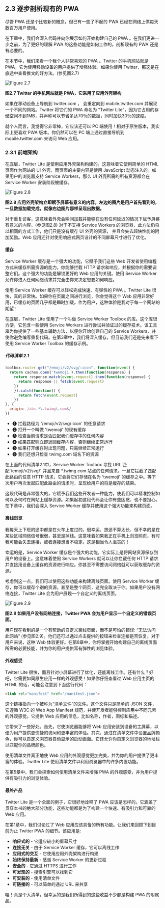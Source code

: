 ## 2.3 逐步剖析现有的 PWA

尽管 PWA 还是个比较新的概念，但已有一些了不起的 PWA 已经在网络上供每天数百万用户使用。

在下章中，我们会深入代码并向你展示如何开始构建自己的 PWA 。在我们更进一步之前，为了更好的理解 PWA 的这些功能是如何工作的，剖析现有的 PWA 还是有必要的。

在本节中，我们来看一个我个人非常喜欢的 PWA 。Twitter 的手机网站就是 PWA，它为使用移动设备的用户提供了增强体验。如果你使用 Twitter，那这是在旅途中查看推文的好方法。(参见图2.7)

![Figure 2.7](../assets/figure2.7.png)

**图2.7 Twitter 的手机网站就是 PWA，它采用了应用外壳架构**

如果在移动设备上导航到 twitter.com ， 会重定向到 mobile.twitter.com 并展现一个不同的网站。Twitter 将它们的 PWA 命名为 “Twitter Lite”，因为它占用的存储空间不到1MB，并声称可以节省多达70％的数据，同时加快30％的速度。

就个人而言，我觉得它非常棒，它应该还可以 PC 端使用！相对于原生版本，我实际上更喜欢 PWA 版本。你仍然可以在 PC 端上通过直接导航到mobile.twitter.com 来访问 Web 应用。

### 2.3.1 前端架构

在底层，Twitter Lite 是使用应用外壳架构构建的。这意味着它使用简单的 HTML 页面作为网站的 UI 外壳，而页面的主要内容是使用 JavaScript 动态注入的。如果用户的浏览器支持 Service Workers，那么 UI 外壳所需的所有资源都会在 Service Worker 安装阶段被缓存。

![Figure 2.8](../assets/figure2.8.png)

**图2.8 应用外壳架构立即赋予屏幕有意义的内容。左边的图片是用户首先看到的，一旦数据加载完成，就像右边图片那样呈现出数据。**

对于重复访客，这意味着外壳会瞬间加载并能够在没有任何延迟的情况下赋予屏幕有意义的内容。(参见图2.8) 对于不支持 Service Workers 的浏览器，此方法仍将以相同的方式工作，他们只是没有缓存 UI 外壳的资源， 并且会失去超快性能的附加奖励。Web 应用还针对使用响应式网页设计的不同屏幕尺寸进行了优化。

#### 缓存

Service Worker 缓存是一个强大的功能，它赋予我们这些 Web 开发者使用编程方式来缓存所需资源的能力。你能够拦截 HTTP 请求和响应，并根据你的需要调整它们。这个强大的功能是解锁更好的 Web 应用的关键。使用 Service Worker 允许你进入任何网络请求并完全由你来决定想要如何响应。

使用 Service Worker 缓存可以轻松完成快速、有弹性的 PWA 。Twitter Lite 很快，真的非常快。如果你在页面之间进行浏览，你会觉得这个 Web 应用非常好用，已缓存的页面几乎都是瞬时加载。作为用户，这种体验是我对于每一个网站的期望！

在底层，Twitter Lite 使用了一个叫做 Service Worker Toolbox 的库。这个库很方便，它包含一些使用 Service Workers 进行尝试并验证过的缓存技术。该工具箱为你提供了一些基本辅助方法，以便你开始创建自己的 Service Workers，并使你避免编写重复代码。在第3章中，我们将深入缓存，但目前我们还是先来看下使用 Service Worker Toolbox 的缓存示例。

##### 代码清单 2.1

```javascript
toolbox.router.get("/emoji/v2/svg/:icon", function(event) {                ❶
  return caches.open('twemoji').then(function(response) {                  ❷
    return response.match(event.request).then(function(response) {         ❸
      return response || fetch(event.request)                              ❹
    })
    }).catch(function() {
      return fetch(event.request)                                          ❺
    })
}, {
  origin: /abs.*\.twimg\.com$/                                             ❻
})
```

* ❶ 拦截路径为 '/emoji/v2/svg/:icon' 的任意请求
* ❷ 打开一个叫做 'twemoji' 的现有缓存
* ❸ 检查当前请求是否匹配我们缓存中的任何内容
* ❹ 如果匹配则立即返回缓存内容，否则继续正常运行
* ❺ 如果打开缓存时出现问题，只需继续正常运行
* ❻ 我们还想只检查 twimg.com 域名下的资源

在上面的代码清单2.1中，Service Worker Toolbox 寻找 URL 匹配'/emoji/v2/svg/' 并且来自 *.twimg.com 站点的任何请求。一旦它拦截了匹配此路由的任意 HTTP 请求，它会将它们存储在名为 'twemoji' 的缓存之中。等下次用户再次发起匹配此路由的请求时，呈现给用户的将是缓存的结果。

这段代码是非常强大的，它赋予我们这些开发者一种能力，使我们可以精准控制如何以及何时在网站上缓存资源。如果起初这段代码会让你有些困惑，也不要担心。在下章中，我们会深入 Service Worker 缓存并使用这个强大功能来构建页面。

#### 离线浏览

我每天上下班的途中都是在火车上度过的。很幸运，旅途不算太长，但不幸的是在某些区域网络信号很弱，甚至是掉线。这意味着如果我正在手机上浏览网页，有时我可能会失去连接，或者连接想当不稳定。这是相当令人沮丧的！

幸运的是，Service Worker 缓存是个强大的功能，它实际上是将网站资源保存到用户的设备上。这意味着使用 Service Workers 就可以让你拦截任何 HTTP 请求并直接用设备上缓存的资源进行响应。你甚至不需要访问网络就可以获取缓存的资源。

考虑到这一点，我们可以使用这些功能来构建离线页面。使用 Service Worker 缓存，你可以缓存个别的资源，甚至是整个网页，这完全取决于你。如果用户没有网络连接，Twitter Lite 会为用户展现一个自定义的离线页面。

![Figure 2.9](../assets/figure2.9.png)

**图2.9 如果用户没有网络连接，Twitter PWA 会为用户显示一个自定义的错误页面。**

用户现在看到的是一个有帮助的自定义离线页面，而不是可怕的错误: “无法访问此网站” (参见图2.9)。他们还可以通过点击提供的按钮来检查连接是否恢复。对于用户来说，这种 Web 体验更好。在第8章中，你将掌握开始构建自己的离线页面所需的必要技能，并为你的用户提供富有弹性的浏览体验。

#### 外观感受

Twitter Lite 很快，而且针对小屏幕进行了优化，还能离线工作。还有什么？好吧，它需要如同原生应用一样的外观感受！如果你仔细查看过 Web 应用主页的 HTML 的话，可能会注意到下面这行代码：

```html
<link rel="manifest" href="/manifest.json">
```

这个链接指向一个被称为“清单文件”的文件。这个文件只是简单的 JSON 文件，它遵循 W3C 的 Web App Manifest 规范，并使开发者能够控制应用中不同元素的外观感觉。它提供 Web 应用的信息，比如名称，作者，图标和描述。

它带来了一些好处。首先，它使浏览器能够将 Web 应用安装到设备的主屏幕，以便为用户提供更快捷的访问和更丰富的体验。其次，通过在清单文件中设置品牌颜色，你可以自定义浏览器自动显示的启动画面。它还允许你自定义浏览器的地址栏以匹配你的品牌颜色。

使用清单文件真正地使 Web 应用的外观感觉更加完美，并为你的用户提供了更丰富的体验。Twitter Lite 使用清单文件以利用浏览器中的许多内置功能。

在第5章中，我们会探索如何使用清单文件来增强 PWA 的外观感受，并为用户提供有吸引力的浏览体验。

#### 最终产品

Twitter Lite 是一个全面的例子，它很好地诠释了 PWA 应该是怎样的。它涵盖了贯穿本书的绝大部分功能，这些功能都是为了构建一个快速、有吸引力和可靠的 Web 应用。

在第1章中，我们讨论过了 Web 应用应该具备的所有功能。让我们来回顾下到目前为止 Twitter PWA 的细节。该应用是:

  * **响应式的** - 它适应较小的屏幕尺寸
  * **连接无关** - 由于 Service Worker 缓存，它可以离线工作
  * **应用式的交互** - 它使用应用外壳架构进行构建
  * **始终保持最新** - 感谢 Service Worker 的更新过程
  * **安全的** - 它通过 HTTPS 进行工作
  * **可发现的** - 搜索引擎可以找到它
  * **可安装的** - 使用清单文件
  * **可链接的** - 可以简单的通过 URL 来共享

哇！真是个大清单，但幸运的是我们所得到的这些收益不少都是构建 PWA 的附属品。